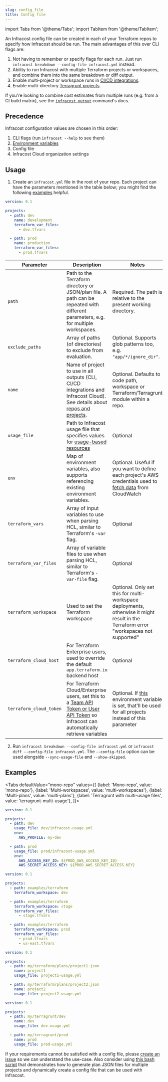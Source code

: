 ```yaml
---
slug: config_file
title: Config file
---
```


import Tabs from '@theme/Tabs';
import TabItem from '@theme/TabItem';

An Infracost config file can be created in each of your Terraform repos to specify how Infracost should be run. The main advantages of this over CLI flags are:
1. Not having to remember or specify flags for each run. Just run `infracost breakdown --config-file infracost.yml` instead.
2. Ability to run Infracost with multiple Terraform projects or workspaces, and combine them into the same breakdown or diff output.
3. Enable multi-project or workspace runs in [CI/CD integrations](/docs/integrations/cicd).
4. Enable multi-directory [Terragrunt projects](/docs/features/terragrunt).

If you're looking to combine cost estimates from multiple runs (e.g. from a CI build matrix), see the [`infracost output`](/docs/features/cli_commands/#combined-output-formats) command's docs.

## Precedence

Infracost configuration values are chosen in this order:
1. CLI flags (run `infracost --help` to see them)
2. [Environment variables](/docs/features/environment_variables)
3. Config file
4. Infracost Cloud organization settings

## Usage

1. Create an `infracost.yml` file in the root of your repo. Each project can have the parameters mentioned in the table below; you might find the following [examples](#examples) helpful.
  ```yml
  version: 0.1

  projects:
    - path: dev
      name: development
      terraform_var_files:
        - dev.tfvars

    - path: prod
      name: production
      terraform_var_files:
        - prod.tfvars
  ```

| Parameter               | Description                                                                                                                                                                                                             | Notes                                                                                                                                                                             |
|-------------------------|-------------------------------------------------------------------------------------------------------------------------------------------------------------------------------------------------------------------------|-----------------------------------------------------------------------------------------------------------------------------------------------------------------------------------|
| `path`                  | Path to the Terraform directory or JSON/plan file. A path can be repeated with different parameters, e.g. for multiple workspaces.                                                                                      | Required. The path is relative to the present working directory.                                                                                                                  |
| `exclude_paths`         | Array of paths (of directories) to exclude from evaluation.                                                                                                                                                             | Optional. Supports glob patterns too, e.g. `"app/*/ignore_dir"`.                                                                                                                  |
| `name`                  | Name of project to use in all outputs (CLI, CI/CD integrations and Infracost Cloud). See details about [repos and projects](/docs/infracost_cloud/key_concepts/#repos).                                                 | Optional. Defaults to code path, workspace or Terraform/Terragrunt module within a repo.                                                                                          |
| `usage_file`            | Path to Infracost usage file that specifies values for [usage-based resources](/docs/features/usage_based_resources)                                                                                                    | Optional                                                                                                                                                                          |
| `env`                   | Map of environment variables, also supports referencing existing environment variables.                                                                                                                                 | Optional. Useful if you want to define each project's AWS credentials used to [fetch data](/docs/features/usage_based_resources/#fetch-from-cloudwatch) from CloudWatch           |
| `terraform_vars`        | Array of input variables to use when parsing HCL, similar to Terraform's `-var` flag.                                                                                                                                   | Optional                                                                                                                                                                          |
| `terraform_var_files`   | Array of variable files to use when parsing HCL, similar to Terraform's `-var-file` flag.                                                                                                                               | Optional                                                                                                                                                                          |
| `terraform_workspace`   | Used to set the Terraform workspace                                                                                                                                                                                     | Optional. Only set this for multi-workspace deployments, otherwise it might result in the Terraform error "workspaces not supported"                                              |
| `terraform_cloud_host`  | For Terraform Enterprise users, used to override the default `app.terraform.io` backend host                                                                                                                            | Optional                                                                                                                                                                          |
| `terraform_cloud_token` | For Terraform Cloud/Enterprise users, set this to a [Team API Token or User API Token](https://www.terraform.io/docs/cloud/users-teams-organizations/api-tokens.html) so Infracost can automatically retrieve variables | Optional. If [this](/docs/features/environment_variables#infracost_terraform_cloud_token) environment variable is set, that'll be used for all projects instead of this parameter |

2. Run `infracost breakdown --config-file infracost.yml` or `infracost diff --config-file infracost.yml`. The `--config-file` option can be used alongside `--sync-usage-file` and `--show-skipped`.

## Examples

<Tabs
  defaultValue="mono-repo"
  values={[
    {label: 'Mono-repo', value: 'mono-repo'},
    {label: 'Multi-workspaces', value: 'multi-workspaces'},
    {label: 'Multi-plans', value: 'multi-plans'},
    {label: 'Terragrunt with multi-usage files', value: 'terragrunt-multi-usage'},
  ]}>
  <TabItem value="mono-repo">

  ```yml
  version: 0.1

  projects:
    - path: dev
      usage_file: dev/infracost-usage.yml
      env:
        AWS_PROFILE: my-dev

    - path: prod
      usage_file: prod/infracost-usage.yml
      env:
        AWS_ACCESS_KEY_ID: ${PROD_AWS_ACCESS_KEY_ID}
        AWS_SECRET_ACCESS_KEY: ${PROD_AWS_SECRET_ACCESS_KEY}
  ```
  </TabItem>

  <TabItem value="multi-workspaces">

  ```yml
  version: 0.1

  projects:
    - path: examples/terraform
      terraform_workspace: dev

    - path: examples/terraform
      terraform_workspace: stage
      terraform_var_files:
        - stage.tfvars

    - path: examples/terraform
      terraform_workspace: prod
      terraform_var_files:
        - prod.tfvars
        - us-east.tfvars
  ```
  </TabItem>
  <TabItem value="multi-plans">

  ```yml
  version: 0.1

  projects:
    - path: my/terraform/plans/project1.json
      name: project1
      usage_file: project1-usage.yml

    - path: my/terraform/plans/project2.json
      name: project2
      usage_file: project2-usage.yml
  ```
  </TabItem>
  <TabItem value="terragrunt-multi-usage">

  ```yml
  version: 0.1

  projects:
    - path: my/terragrunt/dev
      name: dev
      usage_file: dev-usage.yml

    - path: my/terragrunt/prod
      name: prod
      usage_file: prod-usage.yml
  ```
  </TabItem>
</Tabs>

If your requirements cannot be satisfied with a config file, please [create an issue](https://github.com/infracost/infracost/issues/new/choose) so we can understand the use-case. Also consider using [this bash script](/docs/troubleshooting/#multi-projects) that demonstrates how to generate plan JSON files for multiple projects and dynamically create a config file that can be used with Infracost.

